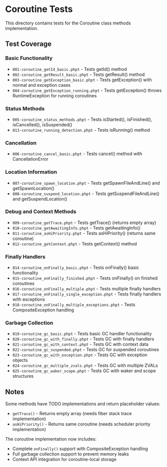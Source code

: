 # Coroutine Tests

This directory contains tests for the Coroutine class methods implementation.

## Test Coverage

### Basic Functionality
- `001-coroutine_getId_basic.phpt` - Tests getId() method
- `002-coroutine_getResult_basic.phpt` - Tests getResult() method
- `003-coroutine_getException_basic.phpt` - Tests getException() with normal and exception cases
- `004-coroutine_getException_running.phpt` - Tests getException() throws RuntimeException for running coroutines

### Status Methods
- `005-coroutine_status_methods.phpt` - Tests isStarted(), isFinished(), isCancelled(), isSuspended()
- `013-coroutine_running_detection.phpt` - Tests isRunning() method

### Cancellation
- `006-coroutine_cancel_basic.phpt` - Tests cancel() method with CancellationError

### Location Information
- `007-coroutine_spawn_location.phpt` - Tests getSpawnFileAndLine() and getSpawnLocation()
- `008-coroutine_suspend_location.phpt` - Tests getSuspendFileAndLine() and getSuspendLocation()

### Debug and Context Methods
- `009-coroutine_getTrace.phpt` - Tests getTrace() (returns empty array)
- `010-coroutine_getAwaitingInfo.phpt` - Tests getAwaitingInfo()
- `011-coroutine_asHiPriority.phpt` - Tests asHiPriority() (returns same coroutine)
- `012-coroutine_getContext.phpt` - Tests getContext() method

### Finally Handlers
- `014-coroutine_onFinally_basic.phpt` - Tests onFinally() basic functionality
- `015-coroutine_onFinally_finished.phpt` - Tests onFinally() on finished coroutines
- `016-coroutine_onFinally_multiple.phpt` - Tests multiple finally handlers
- `017-coroutine_onFinally_single_exception.phpt` - Tests finally handlers with exceptions
- `018-coroutine_onFinally_multiple_exceptions.phpt` - Tests CompositeException handling

### Garbage Collection
- `019-coroutine_gc_basic.phpt` - Tests basic GC handler functionality
- `020-coroutine_gc_with_finally.phpt` - Tests GC with finally handlers
- `021-coroutine_gc_with_context.phpt` - Tests GC with context data
- `022-coroutine_gc_suspended.phpt` - Tests GC for suspended coroutines
- `023-coroutine_gc_with_exception.phpt` - Tests GC with exception objects
- `024-coroutine_gc_multiple_zvals.phpt` - Tests GC with multiple ZVALs
- `025-coroutine_gc_waker_scope.phpt` - Tests GC with waker and scope structures

## Notes

Some methods have TODO implementations and return placeholder values:
- `getTrace()` - Returns empty array (needs fiber stack trace implementation)
- `asHiPriority()` - Returns same coroutine (needs scheduler priority implementation)

The coroutine implementation now includes:
- Complete `onFinally()` support with CompositeException handling
- Full garbage collection support to prevent memory leaks
- Context API integration for coroutine-local storage
